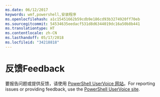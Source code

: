 ```yaml
---
ms.date: 06/12/2017
keywords: wmf,powershell,安装程序
ms.openlocfilehash: a1c15451662b59cdb9e186cd93b3274920ff70eb
ms.sourcegitcommit: 54534635eedacf531d8d6344019dc16a50b8b441
ms.translationtype: HT
ms.contentlocale: zh-CN
ms.lasthandoff: 05/17/2018
ms.locfileid: "34218818"
---
```

# <a name="feedback"></a><span data-ttu-id="4a85c-102">反馈</span><span class="sxs-lookup"><span data-stu-id="4a85c-102">Feedback</span></span>
<span data-ttu-id="4a85c-103">要报告问题或提供反馈，请使用 [PowerShell UserVoice 网站](http://windowsserver.uservoice.com/forums/301869-powershell)。</span><span class="sxs-lookup"><span data-stu-id="4a85c-103">For reporting issues or providing feedback, use the [PowerShell UserVoice site](http://windowsserver.uservoice.com/forums/301869-powershell).</span></span>
